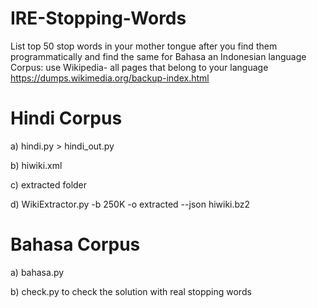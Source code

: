 # IRE-Stopping-Words
List top 50 stop words in your mother tongue after you find them programmatically and find the same for Bahasa an Indonesian language   Corpus: use Wikipedia- all pages that belong to your language 
https://dumps.wikimedia.org/backup-index.html

# Hindi Corpus
a) hindi.py > hindi_out.py

b) hiwiki.xml

c) extracted folder

d) WikiExtractor.py -b 250K -o extracted --json hiwiki.bz2

# Bahasa Corpus
a) bahasa.py

b) check.py to check the solution with real stopping words
